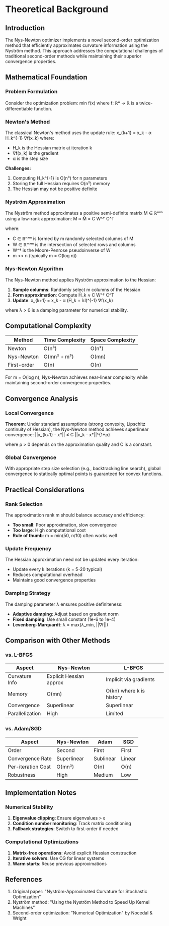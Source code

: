# Theoretical Background

## Introduction

The Nys-Newton optimizer implements a novel second-order optimization method that efficiently approximates curvature information using the Nyström method. This approach addresses the computational challenges of traditional second-order methods while maintaining their superior convergence properties.

## Mathematical Foundation

### Problem Formulation

Consider the optimization problem:
min f(x)
where f: ℝⁿ → ℝ is a twice-differentiable function.

### Newton's Method

The classical Newton's method uses the update rule:
x_{k+1} = x_k - α H_k^{-1} ∇f(x_k)
where:
- H_k is the Hessian matrix at iteration k
- ∇f(x_k) is the gradient
- α is the step size

**Challenges:**
1. Computing H_k^{-1} is O(n³) for n parameters
2. Storing the full Hessian requires O(n²) memory
3. The Hessian may not be positive definite

### Nyström Approximation

The Nyström method approximates a positive semi-definite matrix M ∈ ℝⁿˣⁿ using a low-rank approximation:
M ≈ M̃ = C W^† C^T

where:
- C ∈ ℝⁿˣᵐ is formed by m randomly selected columns of M
- W ∈ ℝᵐˣᵐ is the intersection of selected rows and columns
- W^† is the Moore-Penrose pseudoinverse of W
- m << n (typically m = O(log n))

### Nys-Newton Algorithm

The Nys-Newton method applies Nyström approximation to the Hessian:

1. **Sample columns**: Randomly select m columns of the Hessian
2. **Form approximation**: Compute H̃_k ≈ C W^† C^T
3. **Update**: x_{k+1} = x_k - α (H̃_k + λI)^{-1} ∇f(x_k)

where λ > 0 is a damping parameter for numerical stability.

## Computational Complexity

| Method | Time Complexity | Space Complexity |
|--------|----------------|------------------|
| Newton | O(n³) | O(n²) |
| Nys-Newton | O(mn² + m³) | O(mn) |
| First-order | O(n) | O(n) |

For m = O(log n), Nys-Newton achieves near-linear complexity while maintaining second-order convergence properties.

## Convergence Analysis

### Local Convergence

**Theorem**: Under standard assumptions (strong convexity, Lipschitz continuity of Hessian), the Nys-Newton method achieves superlinear convergence:
||x_{k+1} - x*|| ≤ C ||x_k - x*||^{1+ρ}

where ρ > 0 depends on the approximation quality and C is a constant.

### Global Convergence

With appropriate step size selection (e.g., backtracking line search), global convergence to statically optimal points is guaranteed for convex functions.

## Practical Considerations

### Rank Selection

The approximation rank m should balance accuracy and efficiency:
- **Too small**: Poor approximation, slow convergence
- **Too large**: High computational cost
- **Rule of thumb**: m = min(50, n/10) often works well

### Update Frequency

The Hessian approximation need not be updated every iteration:
- Update every k iterations (k = 5-20 typical)
- Reduces computational overhead
- Maintains good convergence properties

### Damping Strategy

The damping parameter λ ensures positive definiteness:
- **Adaptive damping**: Adjust based on gradient norm
- **Fixed damping**: Use small constant (1e-6 to 1e-4)
- **Levenberg-Marquardt**: λ = max(λ_min, ||∇f||)

## Comparison with Other Methods

### vs. L-BFGS

| Aspect | Nys-Newton | L-BFGS |
|--------|------------|--------|
| Curvature Info | Explicit Hessian approx | Implicit via gradients |
| Memory | O(mn) | O(kn) where k is history |
| Convergence | Superlinear | Superlinear |
| Parallelization | High | Limited |

### vs. Adam/SGD

| Aspect | Nys-Newton | Adam | SGD |
|--------|------------|------|-----|
| Order | Second | First | First |
| Convergence Rate | Superlinear | Sublinear | Linear |
| Per-iteration Cost | O(mn²) | O(n) | O(n) |
| Robustness | High | Medium | Low |

## Implementation Notes

### Numerical Stability

1. **Eigenvalue clipping**: Ensure eigenvalues > ε
2. **Condition number monitoring**: Track matrix conditioning
3. **Fallback strategies**: Switch to first-order if needed

### Computational Optimizations

1. **Matrix-free operations**: Avoid explicit Hessian construction
2. **Iterative solvers**: Use CG for linear systems
3. **Warm starts**: Reuse previous approximations

## References

1. Original paper: "Nyström-Approximated Curvature for Stochastic Optimization"
2. Nyström method: "Using the Nyström Method to Speed Up Kernel Machines"
3. Second-order optimization: "Numerical Optimization" by Nocedal & Wright